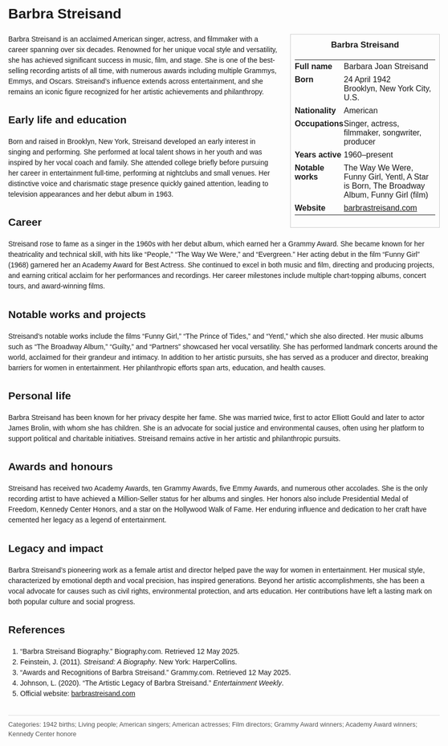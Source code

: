 <!DOCTYPE html>
<html>
<head>
  <title>Barbra Streisand – Profile</title>
  <style>
    body { font-family: Arial, sans-serif; margin: 2rem auto; max-width: 960px; line-height: 1.5; }
    aside.infobox { float: right; width: 280px; margin: 0 0 1rem 1.5rem; border: 1px solid #ccc; padding: 0.5rem; font-size: 0.9rem; }
    aside.infobox h3 { text-align: center; margin-top: 0; }
    aside.infobox table { width: 100%; border-collapse: collapse; }
    aside.infobox td { padding: 0.25rem 0; vertical-align: top; }
    h1 { margin-top: 0; }
    footer.categories { font-size: 0.8rem; color: #555; border-top: 1px solid #ddd; padding-top: 0.5rem; margin-top: 2rem; }
  </style>
</head>
<body>
  <h1>Barbra Streisand</h1>
  <aside class="infobox">
    <h3>Barbra Streisand</h3>
    <table>
      <tr><td><strong>Full name</strong></td><td>Barbara Joan Streisand</td></tr>
      <tr><td><strong>Born</strong></td><td>24 April 1942<br>Brooklyn, New York City, U.S.</td></tr>
      <tr><td><strong>Nationality</strong></td><td>American</td></tr>
      <tr><td><strong>Occupations</strong></td><td>Singer, actress, filmmaker, songwriter, producer</td></tr>
      <tr><td><strong>Years active</strong></td><td>1960–present</td></tr>
      <tr><td><strong>Notable works</strong></td><td>The Way We Were, Funny Girl, Yentl, A Star is Born, The Broadway Album, Funny Girl (film)</td></tr>
      <tr><td><strong>Website</strong></td><td><a href="http://www.barbrastreisand.com">barbrastreisand.com</a></td></tr>
    </table>
  </aside>
  <p>Barbra Streisand is an acclaimed American singer, actress, and filmmaker with a career spanning over six decades. Renowned for her unique vocal style and versatility, she has achieved significant success in music, film, and stage. She is one of the best-selling recording artists of all time, with numerous awards including multiple Grammys, Emmys, and Oscars. Streisand’s influence extends across entertainment, and she remains an iconic figure recognized for her artistic achievements and philanthropy.</p>
  
  <h2>Early life and education</h2>
  <p>Born and raised in Brooklyn, New York, Streisand developed an early interest in singing and performing. She performed at local talent shows in her youth and was inspired by her vocal coach and family. She attended college briefly before pursuing her career in entertainment full-time, performing at nightclubs and small venues. Her distinctive voice and charismatic stage presence quickly gained attention, leading to television appearances and her debut album in 1963.</p>
  
  <h2>Career</h2>
  <p>Streisand rose to fame as a singer in the 1960s with her debut album, which earned her a Grammy Award. She became known for her theatricality and technical skill, with hits like “People,” “The Way We Were,” and “Evergreen.” Her acting debut in the film “Funny Girl” (1968) garnered her an Academy Award for Best Actress. She continued to excel in both music and film, directing and producing projects, and earning critical acclaim for her performances and recordings. Her career milestones include multiple chart-topping albums, concert tours, and award-winning films.</p>
  
  <h2>Notable works and projects</h2>
  <p>Streisand's notable works include the films “Funny Girl,” “The Prince of Tides,” and “Yentl,” which she also directed. Her music albums such as “The Broadway Album,” “Guilty,” and “Partners” showcased her vocal versatility. She has performed landmark concerts around the world, acclaimed for their grandeur and intimacy. In addition to her artistic pursuits, she has served as a producer and director, breaking barriers for women in entertainment. Her philanthropic efforts span arts, education, and health causes.</p>
  
  <h2>Personal life</h2>
  <p>Barbra Streisand has been known for her privacy despite her fame. She was married twice, first to actor Elliott Gould and later to actor James Brolin, with whom she has children. She is an advocate for social justice and environmental causes, often using her platform to support political and charitable initiatives. Streisand remains active in her artistic and philanthropic pursuits.</p>
  
  <h2>Awards and honours</h2>
  <p>Streisand has received two Academy Awards, ten Grammy Awards, five Emmy Awards, and numerous other accolades. She is the only recording artist to have achieved a Million‑Seller status for her albums and singles. Her honors also include Presidential Medal of Freedom, Kennedy Center Honors, and a star on the Hollywood Walk of Fame. Her enduring influence and dedication to her craft have cemented her legacy as a legend of entertainment.</p>
  
  <h2>Legacy and impact</h2>
  <p>Barbra Streisand’s pioneering work as a female artist and director helped pave the way for women in entertainment. Her musical style, characterized by emotional depth and vocal precision, has inspired generations. Beyond her artistic accomplishments, she has been a vocal advocate for causes such as civil rights, environmental protection, and arts education. Her contributions have left a lasting mark on both popular culture and social progress.</p>
  
  <h2>References</h2>
  <ol>
    <li>“Barbra Streisand Biography.” Biography.com. Retrieved 12 May 2025.</li>
    <li>Feinstein, J. (2011). <i>Streisand: A Biography</i>. New York: HarperCollins.</li>
    <li>“Awards and Recognitions of Barbra Streisand.” Grammy.com. Retrieved 12 May 2025.</li>
    <li>Johnson, L. (2020). “The Artistic Legacy of Barbra Streisand.” <i>Entertainment Weekly</i>.</li>
    <li>Official website: <a href="http://www.barbrastreisand.com">barbrastreisand.com</a></li>
  </ol>
  
  <footer class="categories">Categories: 1942 births; Living people; American singers; American actresses; Film directors; Grammy Award winners; Academy Award winners; Kennedy Center honore